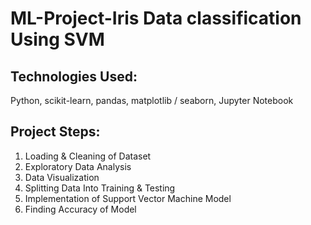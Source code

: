 # ML-Project-Iris Data classification Using SVM
## Technologies Used:<br/>
   Python, scikit-learn, pandas, matplotlib / seaborn, Jupyter Notebook

## Project Steps:<br/>
  1. Loading & Cleaning of Dataset<br/>
  2. Exploratory Data Analysis<br/>
  3. Data Visualization<br/>
  4. Splitting Data Into Training & Testing<br/> 
  5. Implementation of Support Vector Machine Model<br/>
  6. Finding Accuracy of Model<br/>
  
